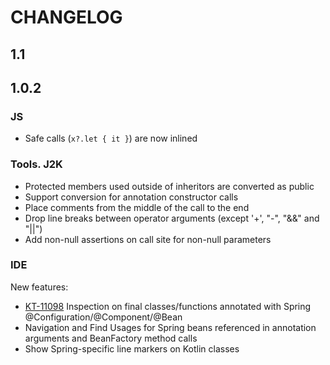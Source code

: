 # CHANGELOG

## 1.1

## 1.0.2

### JS
- Safe calls (`x?.let { it }`) are now inlined

### Tools. J2K
- Protected members used outside of inheritors are converted as public
- Support conversion for annotation constructor calls
- Place comments from the middle of the call to the end
- Drop line breaks between operator arguments (except '+', "-", "&&" and "||")
- Add non-null assertions on call site for non-null parameters

### IDE

New features:

- [KT-11098](https://youtrack.jetbrains.com/issue/KT-11098) Inspection on final classes/functions annotated with Spring @Configuration/@Component/@Bean
- Navigation and Find Usages for Spring beans referenced in annotation arguments and BeanFactory method calls
- Show Spring-specific line markers on Kotlin classes